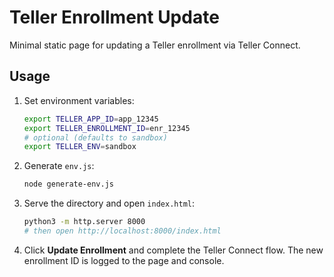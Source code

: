 # Teller Enrollment Update

Minimal static page for updating a Teller enrollment via Teller Connect.

## Usage

1. Set environment variables:

   ```bash
   export TELLER_APP_ID=app_12345
   export TELLER_ENROLLMENT_ID=enr_12345
   # optional (defaults to sandbox)
   export TELLER_ENV=sandbox
   ```

2. Generate `env.js`:

   ```bash
   node generate-env.js
   ```

3. Serve the directory and open `index.html`:

   ```bash
   python3 -m http.server 8000
   # then open http://localhost:8000/index.html
   ```

4. Click **Update Enrollment** and complete the Teller Connect flow. The new enrollment ID is logged to the page and console.
